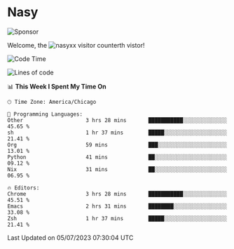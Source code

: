 # Nasy

<!--
<p align="center">
<img height="200" src="https://github-readme-stats.vercel.app/api?username=nasyxx&count_private=true&show_icons=true&theme=dracula&include_all_commits=true"/>
<img height="200" src="https://github-readme-stats.vercel.app/api/top-langs/?username=nasyxx&theme=dracula&hide=html,jupyter+notebook&count_private=true&show_icons=true"/>
</p>

  
----------------
-->

![Sponsor](https://img.shields.io/static/v1.svg?label=Sponsor&message=%E2%9D%A4&logo=GitHub&style=flat&color=pink)
 
Welcome, the ![nasyxx visitor counter](https://count.getloli.com/get/@nasyxx?theme=rule34)th vistor!
 
<!--START_SECTION:waka-->
![Code Time](http://img.shields.io/badge/Code%20Time-3%2C590%20hrs%209%20mins-blue)

![Lines of code](https://img.shields.io/badge/From%20Hello%20World%20I%27ve%20Written-6.3%20million%20lines%20of%20code-blue)

📊 **This Week I Spent My Time On** 

```text
🕑︎ Time Zone: America/Chicago

💬 Programming Languages: 
Other                    3 hrs 28 mins       ███████████░░░░░░░░░░░░░░   45.65 % 
sh                       1 hr 37 mins        █████░░░░░░░░░░░░░░░░░░░░   21.41 % 
Org                      59 mins             ███░░░░░░░░░░░░░░░░░░░░░░   13.01 % 
Python                   41 mins             ██░░░░░░░░░░░░░░░░░░░░░░░   09.12 % 
Nix                      31 mins             ██░░░░░░░░░░░░░░░░░░░░░░░   06.95 % 

🔥 Editors: 
Chrome                   3 hrs 28 mins       ███████████░░░░░░░░░░░░░░   45.51 % 
Emacs                    2 hrs 31 mins       ████████░░░░░░░░░░░░░░░░░   33.08 % 
Zsh                      1 hr 37 mins        █████░░░░░░░░░░░░░░░░░░░░   21.41 % 
```


 Last Updated on 05/07/2023 07:30:04 UTC
<!--END_SECTION:waka-->

<!-- ![visitors](https://visitor-badge.laobi.icu/badge?page_id=nasyxx.nasyxx) -->
